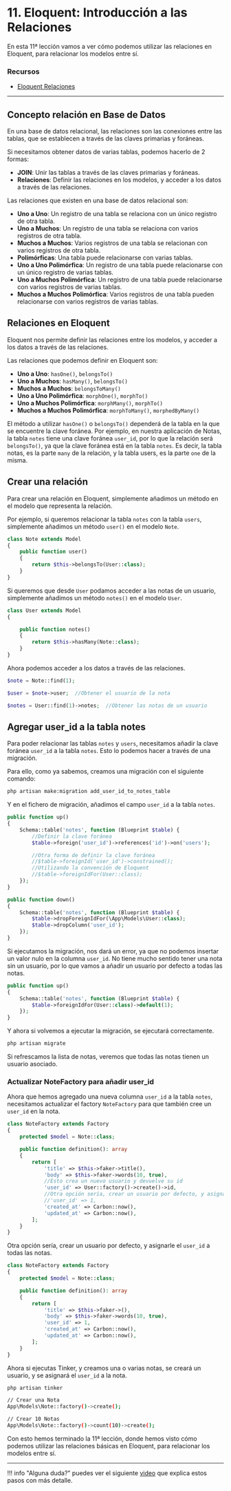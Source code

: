 # 11. Eloquent: Introducción a las Relaciones

En esta 11ª lección vamos a ver cómo podemos utilizar las relaciones en Eloquent, para relacionar los modelos entre sí.

### Recursos

- [Eloquent Relaciones](https://laravel.com/docs/11.x/eloquent-relationships)

---

## Concepto relación en Base de Datos

En una base de datos relacional, las relaciones son las conexiones entre las tablas, que se establecen a través de las claves primarias y foráneas.

Si necesitamos obtener datos de varias tablas, podemos hacerlo de 2 formas:

- **JOIN**: Unir las tablas a través de las claves primarias y foráneas.
- **Relaciones**: Definir las relaciones en los modelos, y acceder a los datos a través de las relaciones.

Las relaciones que existen en una base de datos relacional son:

- **Uno a Uno**: Un registro de una tabla se relaciona con un único registro de otra tabla.
- **Uno a Muchos**: Un registro de una tabla se relaciona con varios registros de otra tabla.
- **Muchos a Muchos**: Varios registros de una tabla se relacionan con varios registros de otra tabla.
- **Polimórficas**: Una tabla puede relacionarse con varias tablas.
- **Uno a Uno Polimórfica**: Un registro de una tabla puede relacionarse con un único registro de varias tablas.
- **Uno a Muchos Polimórfica**: Un registro de una tabla puede relacionarse con varios registros de varias tablas.
- **Muchos a Muchos Polimórfica**: Varios registros de una tabla pueden relacionarse con varios registros de varias tablas.

## Relaciones en Eloquent

Eloquent nos permite definir las relaciones entre los modelos, y acceder a los datos a través de las relaciones.

Las relaciones que podemos definir en Eloquent son:

- **Uno a Uno**: `hasOne()`, `belongsTo()`
- **Uno a Muchos**: `hasMany()`, `belongsTo()`
- **Muchos a Muchos**: `belongsToMany()`
- **Uno a Uno Polimórfica**: `morphOne()`, `morphTo()`
- **Uno a Muchos Polimórfica**: `morphMany()`, `morphTo()`
- **Muchos a Muchos Polimórfica**: `morphToMany()`, `morphedByMany()`

El método a utilizar `hasOne()` o `belongsTo()` dependerá de la tabla en la que se encuentre la clave foránea. Por ejemplo, en nuestra aplicación de Notas, la tabla `notes` tiene una clave foránea `user_id`, por lo que la relación será `belongsTo()`, ya que la clave foránea está en la tabla `notes`. Es decir, la tabla notas, es la parte `many` de la relación, y la tabla users, es la parte `one` de la misma.

## Crear una relación

Para crear una relación en Eloquent, simplemente añadimos un método en el modelo que representa la relación.

Por ejemplo, si queremos relacionar la tabla `notes` con la tabla `users`, simplemente añadimos un método `user()` en el modelo `Note`.

```php
class Note extends Model
{
    public function user()
    {
        return $this->belongsTo(User::class);
    }
}
```

Si queremos que desde `User` podamos acceder a las notas de un usuario, simplemente añadimos un método `notes()` en el modelo `User`.

```php
class User extends Model
{

    public function notes()
    {
        return $this->hasMany(Note::class);
    }
}
```

Ahora podemos acceder a los datos a través de las relaciones.

```php
$note = Note::find(1);

$user = $note->user;  //Obtener el usuario de la nota

$notes = User::find(1)->notes;  //Obtener las notas de un usuario
```

## Agregar user_id a la tabla notes

Para poder relacionar las tablas `notes` y `users`, necesitamos añadir la clave foránea `user_id` a la tabla `notes`. Esto lo podemos hacer a través de una migración.

Para ello, como ya sabemos, creamos una migración con el siguiente comando:

```bash
php artisan make:migration add_user_id_to_notes_table
```

Y en el fichero de migración, añadimos el campo `user_id` a la tabla `notes`.

```php
public function up()
{
    Schema::table('notes', function (Blueprint $table) {
        //Definir la clave foránea
        $table->foreign('user_id')->references('id')->on('users');

        //Otra forma de definir la clave foránea
        //$table->foreignId('user_id')->constrained();
        //Utilizando la convención de Eloquent
        //$table->foreignIdFor(User::class);  
    });
}

public function down()
{
    Schema::table('notes', function (Blueprint $table) {
        $table->dropForeignIdFor(\App\Models\User::class);
        $table->dropColumn('user_id');
    });
}
```

Si ejecutamos la migración, nos dará un error, ya que no podemos insertar un valor nulo en la columna `user_id`. No tiene mucho sentido tener una nota sin un usuario, por lo que vamos a añadir un usuario por defecto a todas las notas.

```php
public function up()
{
    Schema::table('notes', function (Blueprint $table) {
        $table->foreignIdFor(User::class)->default(1);
    });
}
```

Y ahora si volvemos a ejecutar la migración, se ejecutará correctamente.

```bash	
php artisan migrate
```

Si refrescamos la lista de notas, veremos que todas las notas tienen un usuario asociado.


### Actualizar NoteFactory para añadir user_id

Ahora que hemos agregado una nueva columna `user_id` a la tabla `notes`, necesitamos actualizar el factory `NoteFactory` para que también cree un `user_id` en la nota.


```php
class NoteFactory extends Factory
{
    protected $model = Note::class;

    public function definition(): array
    {
        return [
            'title' => $this->faker->title(),
            'body' => $this->faker->words(10, true),
            //Esto crea un nuevo usuario y devuelve su id
            'user_id' => User::factory()->create()->id,
            //Otra opción sería, crear un usuario por defecto, y asignarle el user_id a todas las notas
            //'user_id' => 1,
            'created_at' => Carbon::now(),
            'updated_at' => Carbon::now(),
        ];
    }
}
```

Otra opción sería, crear un usuario por defecto, y asignarle el `user_id` a todas las notas.

```php
class NoteFactory extends Factory
{
    protected $model = Note::class;

    public function definition(): array
    {
        return [
            'title' => $this->faker->(),
            'body' => $this->faker->words(10, true),
            'user_id' => 1,
            'created_at' => Carbon::now(),
            'updated_at' => Carbon::now(),
        ];
    }
}
```

Ahora si ejecutas Tinker, y creamos una o varias notas, se creará un usuario, y se asignará el `user_id` a la nota.

```bash
php artisan tinker

// Crear una Nota
App\Models\Note::factory()->create();

// Crear 10 Notas
App\Models\Note::factory()->count(10)->create();
```

Con esto hemos terminado la 11ª lección, donde hemos visto cómo podemos utilizar las relaciones básicas en Eloquent, para relacionar los modelos entre sí.

---

!!! info "Alguna duda?"
    puedes ver el siguiente [video](https://laracasts.com/series/30-days-to-learn-laravel-11/episodes/11) que explica estos pasos con más detalle.
